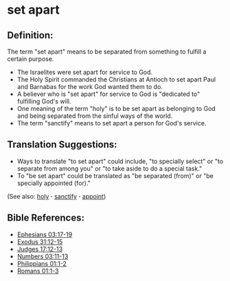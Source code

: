 # set apart #

## Definition: ##

The term "set apart" means to be separated from something to fulfill a certain purpose.

* The Israelites were set apart for service to God.
* The Holy Spirit commanded the Christians at Antioch to set apart Paul and Barnabas for the work God wanted them to do.
* A believer who is "set apart" for service to God is "dedicated to" fulfilling God's will.
* One meaning of the term "holy" is to be set apart as belonging to God and being separated from the sinful ways of the world.
* The term "sanctify" means to set apart a person for God's service.

## Translation Suggestions: ##

* Ways to translate "to set apart" could include, "to specially select" or "to separate from among you" or "to take aside to do a special task."
* To "be set apart" could be translated as "be separated (from)" or "be specially appointed (for)."

(See also: [holy](../kt/holy.md) **·** [sanctify](../kt/sanctify.md) **·** [appoint](../kt/appoint.md))

## Bible References: ##

* [Ephesians 03:17-19](https://door43.org/en/bible/notes/eph/03/17)
* [Exodus 31:12-15](https://door43.org/en/bible/notes/exo/31/12)
* [Judges 17:12-13](https://door43.org/en/bible/notes/jdg/17/12)
* [Numbers 03:11-13](https://door43.org/en/bible/notes/num/03/11)
* [Philippians 01:1-2](https://door43.org/en/bible/notes/php/01/01)
* [Romans 01:1-3](https://door43.org/en/bible/notes/rom/01/01)


